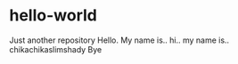 # hello-world
Just another repository
Hello. 
My name is..
hi..
my name is..
chikachikaslimshady
Bye
